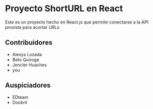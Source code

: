 # Proyecto ShortURL en React

Este es un proyecto hecho en React.js que permite conectarse a la API provista para acortar URLs

## Contribuidores

- Alexys Lozada
- Beto Quiroga
- Jencler Huaches
- you

## Auspiciadores 

- EDteam
- Doobril